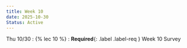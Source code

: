 ```yaml
---
title: Week 10
date: 2025-10-30
Status: Active
---
```


Thu 10/30
: {% lec 10 %}
    : **Required**{: .label .label-req } Week 10 Survey

